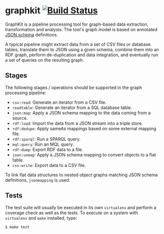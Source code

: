 # graphkit [![Build Status](https://travis-ci.org/pudo/graphkit.svg?branch=master)](https://travis-ci.org/pudo/graphkit)

GraphKit is a pipeline processing tool for graph-based data extraction,
transformation and analysis. The tool's graph model is based on annotated
[JSON schema](http://json-schema.org/) definitions.

A typical pipeline might extract data from a set of CSV files or database
tables, translate them to JSON using a given schema, combine them into an
RDF graph, perform de-duplication and data integration, and eventually run
a set of queries on the resulting graph.

## Stages

The following stages / operations should be supported in the graph processing
pipeline:

* ``csv:read``: Generate an iterator from a CSV file.
* ``readtable``: Generate an iterator from a SQL database table.
* ``json:map``: Apply a JSON schema mapping to the data coming from a source.
* ``rdf:load``: Import the data from a JSON stream into a triple store.
* ``rdf:dedupe``: Apply sameAs mappings based on some external mapping file.
* ``rdf:sparql``: Run a SPARQL query.
* ``mql:query``: Run an MQL query.
* ``rdf:dump``: Export RDF data to a file.
* ``json:unmap``: Apply a JSON schema mapping to convert objects to a flat table.
* ``csv:write``: Export data to a CSV file.

To link flat data structures to nested object graphs matching JSON schema
definitions, ``jsonmapping`` is used.

## Tests

The test suite will usually be executed in its own ``virtualenv`` and perform a
coverage check as well as the tests. To execute on a system with ``virtualenv``
and ``make`` installed, type:

```bash
$ make test
```
